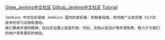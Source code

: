 [Gitee_Jenkins中文社区](https://gitee.com/jenkins-zh)  [Github_Jenkins中文社区](https://github.com/jenkins-zh)
[Tutorial](https://www.jenkins-zh.cn/tutorial/)
```
Jenkins 中文社区是由 Jenkins 国内的爱好者、贡献者组成，共同推广以及完善 CI/CD 技术的学习试用和落地。
我们秉承开源的精神，在社区治理上高度开放，代码、文档以及设计等开源免费，致力于为我们的用户带来更好的体验。 
```
